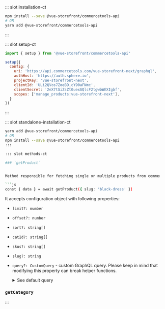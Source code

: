 <ApiClient />

<!-- Installation command -->
::: slot installation-ct
```bash
npm install --save @vue-storefront/commercetools-api
# OR
yarn add @vue-storefront/commercetools-api
```
:::

<!-- Code example for setup method -->
::: slot setup-ct
```javascript
import { setup } from '@vue-storefront/commercetools-api'

setup({
  config: {
    uri: 'https://api.commercetools.com/vue-storefront-next/graphql',
    authHost: 'https://auth.sphere.io',
    projectKey: 'vue-storefront-next',
    clientId: 'ULi2QVos7ZoeBD_cY90aFNmc',
    clientSecret: '2eX7tGiZsZt0uexGQlcF2tgwbWEXIgbf',
    scopes: ['manage_products:vue-storefront-next'],
  }
})
```
:::

<!-- API Client methods -->
::: slot standalone-installation-ct 
```bash
yarn add @vue-storefront/commercetools-api
# OR
npm install --save @vue-storefront/commercetools-api
:::

::: slot methods-ct

### `getProduct`


Method responsible for fetching single or multiple products from commercetools GraphQL API. 

```js
const { data } = await getProduct({ slug: 'black-dress' })
```

It accepts configuration object with following properties:

- `limit?: number`
- `offset?: number`
- `sort?: string[]`
- `catId?: string[]`
- `skus?: string[]`
- `slug?: string`
- `query?: CustomQuery` - custom GraphQL query. Please keep in mind that modifying this property can break helper functions.
  <details>
  <summary>See default query</summary>
  <p>
  ```
  fragment Images on ProductVariant {
    images {
      url
      label
    }
  }

  fragment Price on ProductVariant {
    price(currency: $currency) {
      value {
        type
        currencyCode
        centAmount
        fractionDigits
      }
    }
  }

  fragment DefaultVariant on ProductVariant {
    sku
    ...Images
    ...Price
  }

  query products(
    $where: String
    $sort: [String!]
    $limit: Int
    $offset: Int
    $skus: [String!]
    $locale: Locale
    $currency: Currency!
  ) {
    products(where: $where, sort: $sort, limit: $limit, offset: $offset, skus: $skus) {
      offset
      count
      total
      results {
        id
        masterData {
          current {
            name(locale: $locale)
            metaTitle(locale: $locale)
            metaKeywords(locale: $locale)
            metaDescription(locale: $locale)
            allVariants {
              ...DefaultVariant
            }
            masterVariant {
              ...DefaultVariant
            }
          }
        }
      }
    }
  }
  ```

  </p>
  </details>  

### `getCategory`
:::
